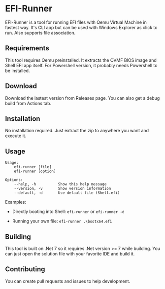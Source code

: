 # EFI-Runner
EFI-Runner is a tool for running EFI files with Qemu Virtual Machine in fastest way. It's CLI app but can be used with Windows Explorer as click to run. Also supports file association.

## Requirements
This tool requires Qemu preinstalled. It extracts the OVMF BIOS image and Shell EFI app itself. For Powershell version, it probably needs Powershell to be installed.

## Download
Download the lastest version from Releases page. You can also get a debug build from Actions tab.

## Installation
No installation required. Just extract the zip to anywhere you want and execute it.

## Usage
```
Usage: 
    efi-runner [file]
    efi-runner [option]

Options:
    --help, -h          Show this help message
    --version, -v       Show version information
    --default, -d       Use default file (Shell.efi)
```
Examples:
- Directly booting into Shell:
  `efi-runner` or `efi-runner -d`

- Running your own file:
  `efi-runner .\bootx64.efi`
  
## Building
This tool is built on .Net 7 so it requires .Net version >= 7 while building. You can just open the solution file with your favorite IDE and build it.

## Contributing
You can create pull requests and issues to help development.

